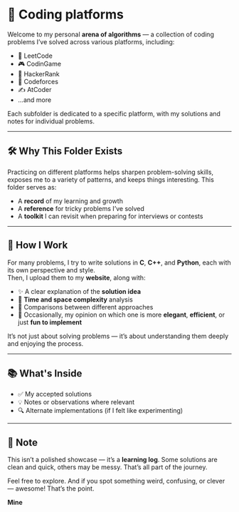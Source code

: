 # 🎯 Coding platforms

Welcome to my personal **arena of algorithms** — a collection of coding problems I’ve solved across various platforms, including:

- 🧩 LeetCode  
- 🎮 CodinGame  
- 📘 HackerRank  
- 🧠 Codeforces  
- ✍️ AtCoder  
- ...and more

Each subfolder is dedicated to a specific platform, with my solutions and notes for individual problems.

---

## 🛠 Why This Folder Exists

Practicing on different platforms helps sharpen problem-solving skills, exposes me to a variety of patterns, and keeps things interesting. This folder serves as:

- A **record** of my learning and growth  
- A **reference** for tricky problems I’ve solved  
- A **toolkit** I can revisit when preparing for interviews or contests

---

## 🧪 How I Work

For many problems, I try to write solutions in **C**, **C++**, and **Python**, each with its own perspective and style.  
Then, I upload them to my **website**, along with:

- ✨ A clear explanation of the **solution idea**
- 🧮 **Time and space complexity** analysis
- 🔁 Comparisons between different approaches
- 💬 Occasionally, my opinion on which one is more **elegant**, **efficient**, or just **fun to implement**

It’s not just about solving problems — it’s about understanding them deeply and enjoying the process.

---

## 📚 What's Inside

- ✅ My accepted solutions  
- 💡 Notes or observations where relevant  
- 🔍 Alternate implementations (if I felt like experimenting)

---

## 🚧 Note

This isn’t a polished showcase — it’s a **learning log**. Some solutions are clean and quick, others may be messy. That’s all part of the journey.

Feel free to explore. And if you spot something weird, confusing, or clever — awesome! That’s the point.

**Mine**

